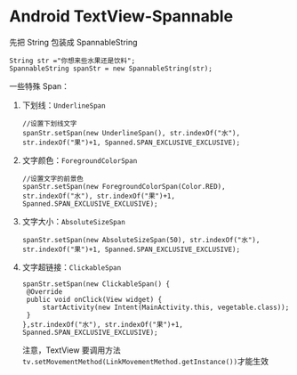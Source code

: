 # Android TextView-Spannable

先把 String 包装成 SpannableString

```
String str ="你想来些水果还是饮料";
SpannableString spanStr = new SpannableString(str);
```

一些特殊 Span：

1. 下划线：`UnderlineSpan`

   ```
   //设置下划线文字
   spanStr.setSpan(new UnderlineSpan(), str.indexOf("水"), str.indexOf("果")+1, Spanned.SPAN_EXCLUSIVE_EXCLUSIVE);
   ```

2. 文字颜色：`ForegroundColorSpan`

   ```
   //设置文字的前景色
   spanStr.setSpan(new ForegroundColorSpan(Color.RED), str.indexOf("水"), str.indexOf("果")+1, Spanned.SPAN_EXCLUSIVE_EXCLUSIVE);
   ```

3. 文字大小：`AbsoluteSizeSpan`

   ```
   spanStr.setSpan(new AbsoluteSizeSpan(50), str.indexOf("水"), str.indexOf("果")+1, Spanned.SPAN_EXCLUSIVE_EXCLUSIVE);
   ```

4. 文字超链接：`ClickableSpan`

   ```
   spanStr.setSpan(new ClickableSpan() {
   	@Override
   	public void onClick(View widget) {
   		startActivity(new Intent(MainActivity.this, vegetable.class));
   	}
   },str.indexOf("水"), str.indexOf("果")+1, Spanned.SPAN_EXCLUSIVE_EXCLUSIVE);
   ```

   注意，TextView 要调用方法 `tv.setMovementMethod(LinkMovementMethod.getInstance())`才能生效

